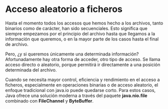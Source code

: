 # Acceso aleatorio a ficheros

Hasta el momento todos los accesos que hemos hecho a los archivos, tanto binarios como de carácter, han sido secuenciales. Esto significa que siempre empezamos por el principio del archivo hasta que llegamos a la información que queremos, o en la mayor parte de los casos hasta el final de archivo.

Pero, ¿y si queremos únicamente una determinada información? Afortunadamente hay otra forma de acceder, otro tipo de acceso. Se llama acceso directo o aleatorio, porque permitirá ir directamente a una posición determinada del archivo.

Cuando se necesita mayor control, eficiencia y rendimiento en el acceso a ficheros, especialmente en operaciones binarias o de acceso aleatorio, el enfoque tradicional con java.io puede quedarse corto. Para estos casos, Java ofrece una solución moderna a través del paquete **java.nio.file** combinado con **FileChannel** y **ByteBuffer**.